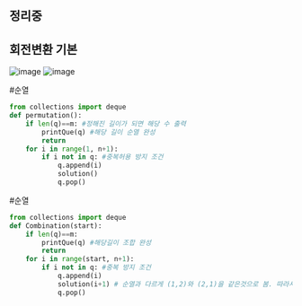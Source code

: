 ## 정리중


## 회전변환 기본
![image](https://user-images.githubusercontent.com/73468962/160547113-7efe652d-41ee-4636-b010-40dab8383ce2.png)
![image](https://user-images.githubusercontent.com/73468962/160547141-4416b8c9-f372-4915-9343-bb16780e71c9.png)

#순열

```py
from collections import deque
def permutation():
    if len(q)==m: #정해진 길이가 되면 해당 수 출력
        printQue(q) #해당 길이 순열 완성
        return
    for i in range(1, n+1):
        if i not in q: #중복허용 방지 조건
            q.append(i)
            solution()
            q.pop()
```

#순열
```py
from collections import deque
def Combination(start):
    if len(q)==m:
        printQue(q) #해당길이 조합 완성
        return
    for i in range(start, n+1):
        if i not in q: #중복 방지 조건
            q.append(i)
            solution(i+1) # 순열과 다르게 (1,2)와 (2,1)을 같은것으로 봄. 따라서 재귀마다 start를 증가시켜 중복을 피함
            q.pop()
```
